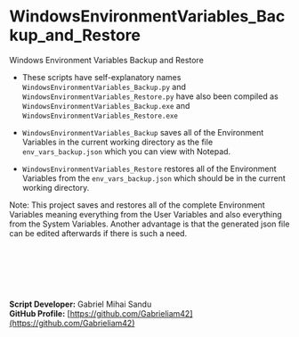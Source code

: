 # WindowsEnvironmentVariables_Backup_and_Restore

Windows Environment Variables Backup and Restore

* These scripts have self-explanatory names `WindowsEnvironmentVariables_Backup.py` and `WindowsEnvironmentVariables_Restore.py` have also been compiled as `WindowsEnvironmentVariables_Backup.exe` and `WindowsEnvironmentVariables_Restore.exe`


- `WindowsEnvironmentVariables_Backup` saves all of the Environment Variables in the current working directory as the file `env_vars_backup.json` which you can view with Notepad.

- `WindowsEnvironmentVariables_Restore` restores all of the Environment Variables from the `env_vars_backup.json` which should be in the current working directory.

Note: This project saves and restores all of the complete Environment Variables meaning everything from the User Variables and also everything from the System Variables.
Another advantage is that the generated json file can be edited afterwards if there is such a need.




<br><br>





<br><br>






**Script Developer:** Gabriel Mihai Sandu  
**GitHub Profile:** [https://github.com/Gabrieliam42](https://github.com/Gabrieliam42)
